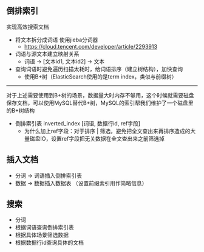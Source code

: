 ## 倒排索引
实现高效搜索文档
- 将文本拆分成词语 使用jieba分词器
	- https://cloud.tencent.com/developer/article/2293913
- 词语与源文本建立映射关系
	- 词语 -> [文本id1, 文本id2] -> 文本
- 查询词语时避免遍历扫描太耗时，给词语排序（建立树结构），加快查询
	- 使用B+树（ElasticSearch使用的是term index，类似与前缀树）
---
对于上述需要使用到B+树的场景，数据量大时内存不够用，这个时候就需要磁盘保存文档，可以使用MySQL替代B+树，MySQL的索引帮我们维护了一个磁盘里的B+树结构
- 倒排索引表 inverted_index [词语, 数据行id, ref字段]
	- 为什么加上ref字段：对于排序 | 筛选，避免把全文查出来再排序造成的大量磁盘IO，设置ref字段把无关数据在全文查出来之前筛选掉
## 插入文档
- 分词 -> 词语插入倒排索引表
- 数据 -> 数据插入数据表 （设置前缀索引用作简略信息）
## 搜索
- 分词
- 根据词语查询倒排索引表
- 根据具体场景筛选数据
- 根据数据行id查询具体的文档
